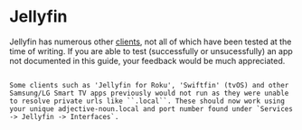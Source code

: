 # Jellyfin

Jellyfin has numerous other [clients](https://jellyfin.org/downloads/), not all of which have been tested at the time of writing. If you are able to test (successfully or unsucessfully) an app not documented in this guide, your feedback would be much appreciated.


```admonish tip

Some clients such as 'Jellyfin for Roku', 'Swiftfin' (tvOS) and other Samsung/LG Smart TV apps previously would not run as they were unable to resolve private urls like ``.local``. These should now work using your unique adjective-noun.local and port number found under `Services -> Jellyfin -> Interfaces`.

```